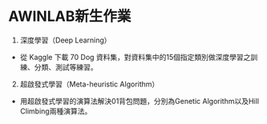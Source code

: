 # **AWINLAB新生作業**
1. 深度學習（Deep Learning）
 * 從 Kaggle 下載 70 Dog 資料集，對資料集中的15個指定類別做深度學習之訓練、分類、測試等練習。
2. 超啟發式學習（Meta-heuristic Algorithm） 
 * 用超啟發式學習的演算法解決01背包問題，分別為Genetic Algorithm以及Hill Climbing兩種演算法。
